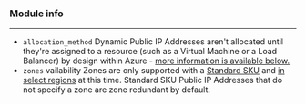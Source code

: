 ### Module info
---

* `allocation_method` Dynamic Public IP Addresses aren't allocated until they're assigned to a resource (such as a Virtual Machine or a Load Balancer) by design within Azure - [more information is available below.](https://registry.terraform.io/providers/hashicorp/azurerm/latest/docs/resources/public_ip#ip_address)
* `zones` vailability Zones are only supported with a [Standard SKU](https://docs.microsoft.com/en-us/azure/virtual-network/virtual-network-ip-addresses-overview-arm#standard) and [in select regions](https://docs.microsoft.com/en-us/azure/availability-zones/az-overview) at this time. Standard SKU Public IP Addresses that do not specify a zone are zone redundant by default.